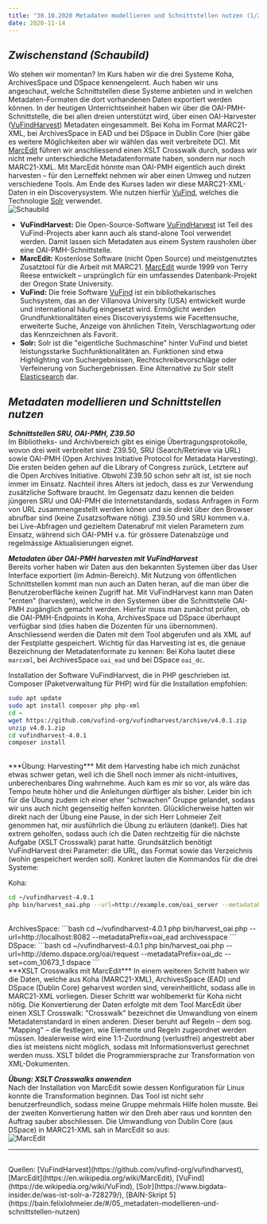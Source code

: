 ```yaml
---
title: "30.10.2020 Metadaten modellieren und Schnittstellen nutzen (1/2)"
date: 2020-11-14
---
```


## *Zwischenstand (Schaubild)*  

Wo stehen wir momentan? Im Kurs haben wir die drei Systeme Koha, ArchivesSpace und DSpace kennengelernt. Auch haben wir uns angeschaut, welche Schnittstellen diese Systeme anbieten und in welchen Metadaten-Formaten die dort vorhandenen Daten exportiert werden können. In der heutigen Unterrichtseinheit haben wir über die OAI-PMH-Schnittstelle, die bei allen dreien unterstützt wird, über einen OAI-Harvester ([VuFindHarvest](https://github.com/vufind-org/vufindharvest)) Metadaten eingesammelt. Bei Koha im Format MARC21-XML, bei ArchivesSpace in EAD und bei DSpace in Dublin Core (hier gäbe es weitere Möglichkeiten aber wir wählen das weit verbreitete DC). Mit [MarcEdit](https://en.wikipedia.org/wiki/MarcEdit) führen wir anschliessend einen XSLT Crosswalk durch, sodass wir nicht mehr unterschiediche Metadatenformate haben, sondern nur noch MARC21-XML. Mit MarcEdit hönnte man OAI-PMH eigentlich auch direkt harvesten – für den Lerneffekt nehmen wir aber einen Umweg und nutzen verschiedene Tools. Am Ende des Kurses laden wir diese MARC21-XML-Daten in ein Discoverysystem. Wie nutzen hierfür [VuFind](https://vufind.org/vufind/), welches die Technologie [Solr](https://en.wikipedia.org/wiki/Apache_Solr) verwendet.  
![Schaubild]({{site.baseurl}}/images/schaubild.png)  
* **VuFindHarvest:** Die Open-Source-Software [VuFindHarvest](https://github.com/vufind-org/vufindharvest) ist Teil des VuFind-Projects aber kann auch als stand-alone Tool verwendet werden. Damit lassen sich Metadaten aus einem System rausholen über eine OAI-PMH-Schnittstelle.
* **MarcEdit:** Kostenlose Software (nicht Open Source) und meistgenutztes Zusatztool für die Arbeit mit MARC21. [MarcEdit](https://marcedit.reeset.net) wurde 1999 von Terry Reese entwickelt – ursprünglich für ein umfassendes Datenbank-Projekt der Oregon State University. 
* **VuFind:** Die freie Software [VuFind](https://vufind.org/vufind/) ist ein bibliothekarisches Suchsystem, das an der Villanova University (USA) entwickelt wurde und international häufig eingesetzt wird. Ermöglicht werden Grundfunktionalitäten eines Discoverysystems wie Facettensuche, erweiterte Suche, Anzeige von ähnlichen Titeln, Verschlagwortung oder das Kennzeichnen als Favorit.
* **Solr:** Solr ist die "eigentliche Suchmaschine" hinter VuFind und bietet leistungsstarke Suchfunktionalitäten an. Funktionen sind etwa Highlighting von Suchergebnissen, Rechtschreibevorschläge oder Verfeinerung von Suchergebnissen. Eine Alternative zu Solr stellt [Elasticsearch](https://www.elastic.co/de/what-is/elasticsearch) dar.

## *Metadaten modellieren und Schnittstellen nutzen*

***Schnittstellen SRU, OAI-PMH, Z39.50***  
Im Bibliotheks- und Archivbereich gibt es einige Übertragungsprotokolle, wovon drei weit verbreitet sind: Z39.50, SRU (Search/Retrieve via URL) sowie OAI-PMH (Open Archives Initiative Protocol for Metadata Harvesting). Die ersten beiden gehen auf die Library of Congress zurück, Letztere auf die Open Archives Initiative. Obwohl Z39.50 schon sehr alt ist, ist sie noch immer im Einsatz. Nachteil ihres Alters ist jedoch, dass es zur Verwendung zusätzliche Software braucht. Im Gegensatz dazu kennen die beiden jüngeren SRU und OAI-PMH die Internetstandards, sodass Anfragen in Form von URL zusammengestellt werden könen und sie direkt über den Browser abrufbar sind (keine Zusatzsoftware nötig). Z39.50 und SRU kommen v.a. bei Live-Abfragen und gezieltem Datenabruf mit vielen Parametern zum Einsatz, während sich OAI-PMH v.a. für grössere Datenabzüge und regelmässige Aktualisierungen eignet.

***Metadaten über OAI-PMH harvesten mit VuFindHarvest***  
Bereits vorher haben wir Daten aus den bekannten Systemen über das User Interface exportiert (im Admin-Bereich). Mit Nutzung von öffentlichen Schnittstellen kommt man nun auch an Daten heran, auf die man über die Benutzeroberfläche keinen Zugriff hat. Mit VuFindHarvest kann man Daten "ernten" (harvesten), welche in den Systemen über die Schnittstelle OAI-PMH zugänglich gemacht werden. Hierfür muss man zunächst prüfen, ob die OAI-PMH-Endpoints in Koha, ArchivesSpace ud DSpace überhaupt verfügbar sind (dies haben die Dozenten für uns übernommen). Anschliessend werden die Daten mit dem Tool abgerufen und als XML auf der Festplatte gespeichert. Wichtig für das Harvesting ist es, die genaue Bezeichnung der Metadatenformate zu kennen: Bei Koha lautet diese `marcxml`, bei ArchivesSpace `oai_ead` und bei DSpace `oai_dc`.

Installation der Software VuFindHarvest, die in PHP geschrieben ist. Composer (Paketverwaltung für PHP) wird für die Installation empfohlen:  
```bash
sudo apt update
sudo apt install composer php php-xml
cd ~
wget https://github.com/vufind-org/vufindharvest/archive/v4.0.1.zip
unzip v4.0.1.zip
cd vufindharvest-4.0.1
composer install
```
<br>
***Übung: Harvesting***  
Mit dem Harvesting habe ich mich zunächst etwas schwer getan, weil ich die Shell noch immer als nicht-intuitives, unberechenbares Ding wahrnehme. Auch kam es mir so vor, als wäre das Tempo heute höher und die Anleitungen dürftiger als bisher. Leider bin ich für die Übung zudem ich einer eher "schwachen" Gruppe gelandet, sodass wir uns auch nicht gegenseitig helfen konnten. Glücklicherweise hatten wir direkt nach der Übung eine Pause, in der sich Herr Lohmeier Zeit genommen hat, mir ausführlich die Übung zu erläutern (danke!). Dies hat extrem geholfen, sodass auch ich die Daten rechtzeitig für die nächste Aufgabe (XSLT Crosswalk) parat hatte. Grundsätzlich benötigt VuFindHarvest drei Parameter: die URL, das Format sowie das Verzeichnis (wohin gespeichert werden soll). Konkret lauten die Kommandos für die drei Systeme:

Koha:
```bash
cd ~/vufindharvest-4.0.1
php bin/harvest_oai.php --url=http://example.com/oai_server --metadataPrefix=oai_dc koha
```  
<br>
ArchivesSpace:
```bash
cd ~/vufindharvest-4.0.1
php bin/harvest_oai.php --url=http://localhost:8082 --metadataPrefix=oai_ead archivesspace
```  
<br>
DSpace:
```bash
cd ~/vufindharvest-4.0.1
php bin/harvest_oai.php --url=http://demo.dspace.org/oai/request --metadataPrefix=oai_dc --set=com_10673_1 dspace
```  
<br>
***XSLT Crosswalks mit MarcEdit***  
In einem weiteren Schritt haben wir die Daten, welche aus Koha (MARC21-XML), ArchivesSpace (EAD) und DSpace (Dublin Core) geharvest worden sind, vereinheitlicht, sodass alle in MARC21-XML vorliegen. Dieser Schritt war wohlbemerkt für Koha nicht nötig. Die Konvertierung der Daten erfolgte mit dem Tool MarcEdit über einen XSLT Crosswalk: "Crosswalk" bezeichnet die Umwandlung von einem Metadatenstandard in einen anderen. Dieser beruht auf Regeln – dem sog. "Mapping" – die festlegen, wie Elemente und Regeln zugeordnet werden müssen. Idealerweise wird eine 1:1-Zuordnung (verlustfrei) angestrebt aber dies ist meistens nicht möglich, sodass mit Informationsverlust gerechnet werden muss. XSLT bildet die Programmiersprache zur Transformation von XML-Dokumenten.

***Übung: XSLT Crosswalks anwenden***  
Nach der Installation von MarcEdit sowie dessen Konfiguration für Linux konnte die Transformation beginnen. Das Tool ist nicht sehr benutzerfreundlich, sodass meine Gruppe mehrmals Hilfe holen musste. Bei der zweiten Konvertierung hatten wir den Dreh aber raus und konnten den Auftrag sauber abschliessen. Die Umwandlung von Dublin Core (aus DSpace) in MARC21-XML sah in MarcEdit so aus:  
![MarcEdit]({{site.baseurl}}/images/marcedit-oaidc.png) 

---  
<br>
Quellen: [VuFindHarvest](https://github.com/vufind-org/vufindharvest), [MarcEdit](https://en.wikipedia.org/wiki/MarcEdit), [VuFind](https://de.wikipedia.org/wiki/VuFind), [Solr](https://www.bigdata-insider.de/was-ist-solr-a-728279/), [BAIN-Skript 5](https://bain.felixlohmeier.de/#/05_metadaten-modellieren-und-schnittstellen-nutzen)
